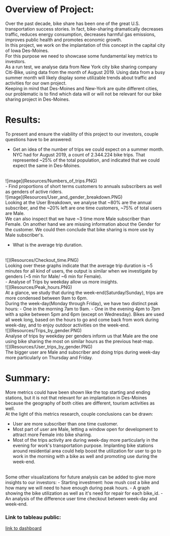 # Overview of Project:

Over the past decade, bike share has been one of the great U.S. transportation success stories. In fact, bike-sharing dramatically decreases traffic, reduces energy consumption, decreases harmful gas emissions, improves public health and promotes economic growth.<br>
In this project, we work on the implantation of this concept in the capital city of Iowa Des-Moines.<br>
For this purpose we need to showcase some fundamental key metrics to investors.<br>
As a run test, we analyse data from New York city bike sharing company Citi-Bike, using data from the month of August 2019. Using data from a busy summer month will likely display some utilizable trends about traffic and activities for our own project.<br>
Keeping in mind that Des-Moines and New-York are quite different cities, our problematic is to find which data will or will not be relevant for our bike sharing project in Des-Moines.

# Results:

To present and ensure the viability of this project to our investors, couple questions have to be answered:
<br>
- Get an idea of the number of trips we could expect on a summer month. NYC had for August 2019, a count of 2.344.224 bike trips. That represented ~25% of the total population, and indicated that we could expect the same in Des-Moines. 
<br>
![image](Resources/Numbers_of_trips.PNG)
<br>
- Find proportions of short terms customers to annuals subscribers as well as genders of active riders.
<br>
![image](Resources/User_and_gender_breakdown.PNG)
<br>
Looking at the User Breakdown, we analyse that ~80% are the annual subscriber, and the ~20% left are one time customers, ~75% of total users are Male.<br>
We can also inspect that we have ~3 time more Male subscriber than Female. On another hand we are missing information about the Gender for the customer.
We could then conclude that bike sharing is more use by Male subscriber's.<br>

- What is the average trip duration.
<br>
![](Resources/Checkout_time.PNG)
<br>
Looking over these graphs indicate that the average trip duration is ~5 minutes for all kind of users, the output is similar when we investigate by genders (~5 min for Male/ ~6 min for Female).
<br>
- Analyse of Trips by weekday allow us more insights.
<br>
![](Resources/Peak_hours.PNG)
<br>
At a glance, we study that during the week-end(Saturday/Sunday), trips are more condensed between 9am to 6pm.<br>
During the week-day(Monday through Friday), we have two distinct peak hours:
  - One in the morning 7am to 9am.
  - One in the evening 4pm to 7pm with a spike between 5pm and 6pm (except on Wednesday).
Bikes are used all week long, based on the hours to go and come back from work during week-day, and to enjoy outdoor activities on the week-end.
<br>
![](Resources/Trips_by_gender.PNG)
<br>
Analyse of trips by weekday per genders inform us that Male are the one using bike sharing the most on similar hours as the previous heat-map.    
<br>
![](Resources/User_trips_by_gender.PNG)
<br>
The bigger user are Male and subscriber and doing trips during week-day more particularly on Thursday and Friday.



# Summary:

More metrics could have been shown like the top starting and ending stations, but it is not that relevant for an implantation in Des-Moines because the geography of both cities are different, tourism activities as well.
<br>
At the light of this metrics research, couple conclusions can be drawn:

- User are more subscriber than one time customer.
- Most part of user are Male, letting a window open for development to attract more Female into bike sharing.
- Most of the trips activity are during week-day more particularly in the evening for work's transportation purpose. Implanting bike stations around residential area could help boost the utilization for user to go to work in the morning with a bike as well and promoting use during the week-end.
<br>
Some other visualizations for future analysis can be added to give more insights to our investors:
- Starting investment: how mush cost a bike and how many we will need to have enough during peak hours.
- A graph showing the bike utilization as well as it's need for repair for each bike_id.
- An analysis of the difference user time checkout between week-day and week-end.

### Link to tableau public:
[link to dashboard](https://public.tableau.com/profile/sylvain.sf#!/vizhome/Citi_Bike_Challenge_16149951350100/Des-Moinesbike-sharingProject_?publish=yes)
  